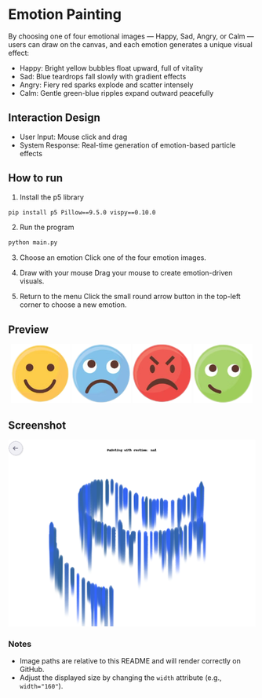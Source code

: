 # Emotion Painting

By choosing one of four emotional images — Happy, Sad, Angry, or Calm — users can draw on the canvas, and each emotion generates a unique visual effect:

- Happy: Bright yellow bubbles float upward, full of vitality
- Sad: Blue teardrops fall slowly with gradient effects
- Angry: Fiery red sparks explode and scatter intensely
- Calm: Gentle green-blue ripples expand outward peacefully

## Interaction Design
- User Input: Mouse click and drag
- System Response: Real-time generation of emotion-based particle effects

## How to run
1. Install the p5 library
```bash
pip install p5 Pillow==9.5.0 vispy==0.10.0
```

2. Run the program
```bash
python main.py
```
3. Choose an emotion
Click one of the four emotion images.

4. Draw with your mouse
Drag your mouse to create emotion-driven visuals.

5. Return to the menu
Click the small round arrow button in the top-left corner to choose a new emotion.

## Preview
<p align="center">
  <img src="assets/happy.png" alt="Happy" width="120" />
  <img src="assets/sad.png" alt="Sad" width="120" />
  <img src="assets/angry.png" alt="Angry" width="120" />
  <img src="assets/calm.png" alt="Calm" width="120" />
</p>

## Screenshot
<p align="center">
  <img src="assets/screenshot.png" alt="Emotion Painting screenshot" width="800" />
</p>

### Notes
- Image paths are relative to this README and will render correctly on GitHub.
- Adjust the displayed size by changing the `width` attribute (e.g., `width="160"`).
